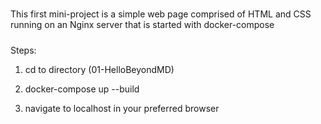 #####

This first mini-project is a simple web page comprised of HTML and CSS
running on an Nginx server that is started with docker-compose

#####

Steps:
1. cd to directory (01-HelloBeyondMD)

2. docker-compose up --build

3. navigate to localhost in your preferred browser

#####
